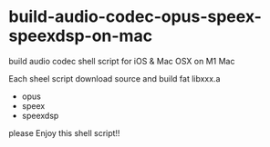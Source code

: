 # build-audio-codec-opus-speex-speexdsp-on-mac

build audio codec shell script for iOS & Mac OSX on M1 Mac   

Each sheel script download source and build fat libxxx.a

* opus
* speex
* speexdsp

please Enjoy this shell script!! 
